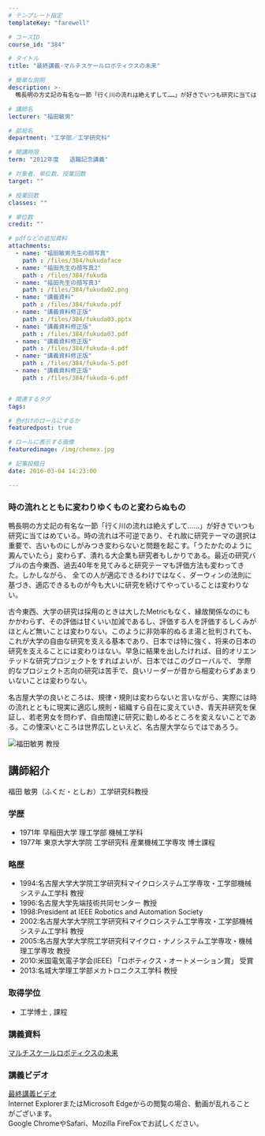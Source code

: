 ```yaml
---
# テンプレート指定
templateKey: "farewell"

# コースID
course_id: "384"

# タイトル
title: "最終講義-マルチスケールロボティクスの未来"

# 簡単な説明
description: >-
  鴨長明の方丈記の有名な一節「行く川の流れは絶えずして……」が好きでいつも研究に当てはめている。時の流れは不可逆であり、それ故に研究テーマの選択は重要で、古いものにしがみつき変わらないと問題を起こす...

# 講師名
lecturer: "福田敏男"

# 部局名
department: "工学部／工学研究科"

# 開講時限
term: "2012年度	退職記念講義"

# 対象者、単位数、授業回数
target: ""

# 授業回数
classes: ""

# 単位数
credit: ""

# pdfなどの追加資料
attachments: 
  - name: "福田敏男先生の顔写真" 
    path : /files/384/hukudaface
  - name: "福田先生の顔写真2" 
    path : /files/384/fukuda
  - name: "福田先生の顔写真3" 
    path : /files/384/fukuda02.png
  - name: "講義資料" 
    path : /files/384/fukuda.pdf
  - name: "講義資料修正版" 
    path : /files/384/fukuda03.pptx
  - name: "講義資料修正版" 
    path : /files/384/fukuda03.pdf
  - name: "講義資料修正版" 
    path : /files/384/fukuda-4.pdf
  - name: "講義資料修正版" 
    path : /files/384/fukuda-5.pdf
  - name: "講義資料修正版" 
    path : /files/384/fukuda-6.pdf


# 関連するタグ
tags:

# 色付けのロールにするか
featuredpost: true

# ロールに表示する画像
featuredimage: /img/chemex.jpg

# 記事投稿日
date: 2016-03-04 14:23:00

---
```

### 時の流れとともに変わりゆくものと変わらぬもの

鴨長明の方丈記の有名な一節「行く川の流れは絶えずして……」が好きでいつも研究に当てはめている。時の流れは不可逆であり、それ故に研究テーマの選択は重要で、古いものにしがみつき変わらないと問題を起こす。「うたかたのように澱んでいたら」変わらず、潰れる大企業も研究者もしかりである。最近の研究バブルの古今東西、過去40年を見てみると研究テーマも評価方法も変わってきた。しかしながら、 全ての人が適応できるわけではなく、ダーウィンの法則に基づき、適応できるものが今も大いに研究を続けてやっていることは変わりない。 

古今東西、大学の研究は採用のときは大したMetricもなく、縁故関係なのにもかかわらず、その評価は甘くいい加減であるし、評価する人を評価するしくみがほとんど無いことは変わりない。このように非効率的ぬるま湯と批判されても、これが大学の自由な研究を支える基本であり、日本では特に強く、将来の日本の研究を支えることには変わりはない。早急に結果を出したければ、目的オリエンテッドな研究プロジェクトをすればよいが、日本ではこのグローバルで、 学際的なプロジェクト志向の研究は苦手で、良いリーダーが昔から相変わらずあまりいないことは変わりない。 

名古屋大学の良いところは、規律・規則は変わらないと言いながら、実際には時の流れとともに現実に適応し規則・組織すら自在に変えていき、青天井研究を保証し、若老男女を問わず、自由闊達に研究に勤しめるところを変えないことである。この懐深いところは世界広しといえど、名古屋大学ならではであろう。

![福田敏男 教授](/files/384/fukuda02.png) 
## 講師紹介

福田 敏男（ふくだ・としお）工学研究科教授 

### 学歴

  * 1971年 早稲田大学 理工学部 機械工学科
  * 1977年 東京大学大学院 工学研究科 産業機械工学専攻 博士課程

### 略歴

  * 1994:名古屋大学大学院工学研究科マイクロシステム工学専攻・工学部機械システム工学科 教授
  * 1996:名古屋大学先端技術共同センター 教授
  * 1998:President at IEEE Robotics and Automation Society
  * 2002:名古屋大学大学院工学研究科マイクロシステム工学専攻・工学部機械システム工学科 教授
  * 2005:名古屋大学大学院工学研究科マイクロ・ナノシステム工学専攻・機械理工学専攻 教授
  * 2010:米国電気電子学会(IEEE) 「ロボティクス・オートメーション賞」 受賞
  * 2013:名城大学理工学部メカトロニクス工学科 教授

### 取得学位

  * 工学博士 , 課程
### 講義資料


[マルチスケールロボティクスの未来](/files/384/fukuda-6.pdf) 

### 講義ビデオ

[最終講義ビデオ](http://nuvideo.media.nagoya-u.ac.jp/embed/c65f3949c4a3edfe78cf0c71f997b7977f599191)  
Internet ExplorerまたはMicrosoft Edgeからの閲覧の場合、動画が乱れることがございます。  
Google ChromeやSafari、Mozilla FireFoxでお試しください。